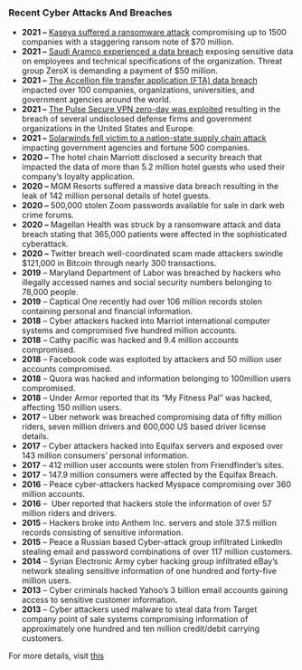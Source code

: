 ### Recent Cyber Attacks And Breaches

-   **2021 –** [Kaseya suffered a ransomware attack](https://purplesec.us/kaseya-ransomware-attack-explained/) compromising up to 1500 companies with a staggering ransom note of $70 million.
-   **2021 –** [Saudi Aramco experienced a data breach](https://purplesec.us/saudi-aramco-data-breach-explained/) exposing sensitive data on employees and technical specifications of the organization. Threat group ZeroX is demanding a payment of $50 million.
-   **2021 –** [The Accellion file transfer application (FTA) data breach](https://purplesec.us/accellion-data-breach-explained/) impacted over 100 companies, organizations, universities, and government agencies around the world.
-   **2021 –** [The Pulse Secure VPN zero-day was exploited](https://purplesec.us/pulse-secure-vpn-breach/) resulting in the breach of several undisclosed defense firms and government organizations in the United States and Europe.
-   **2021 –** [Solarwinds fell victim to a nation-state supply chain attack](https://purplesec.us/weekly-ingest/prevent-solarwinds-supply-chain-attack/) impacting government agencies and fortune 500 companies.
-   **2020 –** The hotel chain Marriott disclosed a security breach that impacted the data of more than 5.2 million hotel guests who used their company’s loyalty application.
-   **2020 –** MGM Resorts suffered a massive data breach resulting in the leak of 142 million personal details of hotel guests.
-   **2020 –** 500,000 stolen Zoom passwords available for sale in dark web crime forums.
-   **2020 –** Magellan Health was struck by a ransomware attack and data breach stating that 365,000 patients were affected in the sophisticated cyberattack.
-   **2020 –** Twitter breach well-coordinated scam made attackers swindle $121,000 in Bitcoin through nearly 300 transactions.
-   **2019** – Maryland Department of Labor was breached by hackers who illegally accessed names and social security numbers belonging to 78,000 people.
-   **2019** – Captical One recently had over 106 million records stolen containing personal and financial information.
-   **2018** – Cyber attackers hacked into Marriot international computer systems and compromised five hundred million accounts.
-   **2018** – Cathy pacific was hacked and 9.4 million accounts compromised.
-   **2018** – Facebook code was exploited by attackers and 50 million user accounts compromised.
-   **2018** – Quora was hacked and information belonging to 100million users compromised.
-   **2018** – Under Armor reported that its “My Fitness Pal” was hacked, affecting 150 million users.
-   **2017** – Uber network was breached compromising data of fifty million riders, seven million drivers and 600,000 US based driver license details.
-   **2017** – Cyber attackers hacked into Equifax servers and exposed over 143 million consumers’ personal information.
-   **2017** – 412 million user accounts were stolen from Friendfinder’s sites.
-   **2017** – 147.9 million consumers were affected by the Equifax Breach.
-   **2016** – Peace cyber-attackers hacked Myspace compromising over 360 million accounts.
-   **2016** –  Uber reported that hackers stole the information of over 57 million riders and drivers.
-   **2015** – Hackers broke into Anthem Inc. servers and stole 37.5 million records consisting of sensitive information.
-   **2015** – Peace a Russian based Cyber-attack group infiltrated LinkedIn stealing email and password combinations of over 117 million customers.
-   **2014** – Syrian Electronic Army cyber hacking group infiltrated eBay’s network stealing sensitive information of one hundred and forty-five million users.
-   **2013** – Cyber criminals hacked Yahoo’s 3 billion email accounts gaining access to sensitive customer information.
-   **2013** – Cyber attackers used malware to steal data from Target company point of sale systems compromising information of approximately one hundred and ten million credit/debit carrying customers.


For more details, visit [this](https://purplesec.us/resources/cyber-security-statistics/)